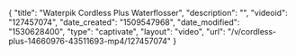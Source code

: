 {
    "title": "Waterpik Cordless Plus Waterflosser",
    "description": "",
    "videoid": "127457074",
    "date_created": "1509547968",
    "date_modified": "1530628400",
    "type": "captivate",
    "layout": "video",
    "url": "\/v\/cordless-plus-14660976-43511693-mp4\/127457074"
}